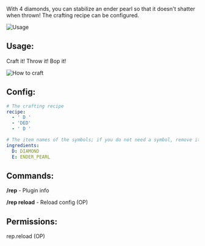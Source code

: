 With 4 diamonds, you can stabilize an ender pearl so that it doesn't shatter when thrown! The crafting recipe can be configured.

![Usage](https://i.imgur.com/a6Yx0uo.gif)

## Usage:
Craft it! Throw it! Bop it!

![How to craft](https://i.imgur.com/kQp3CPp.png)

## Config:
```yaml
# The crafting recipe
recipe:
  - ' D '
  - 'DED'
  - ' D '

# The item names of the symbols; if you do not need a symbol, remove it or it will error
ingredients:
  D: DIAMOND
  E: ENDER_PEARL
```

## Commands:
**/rep** - Plugin info

**/rep reload** - Reload config (OP)

## Permissions:
rep.reload (OP)
